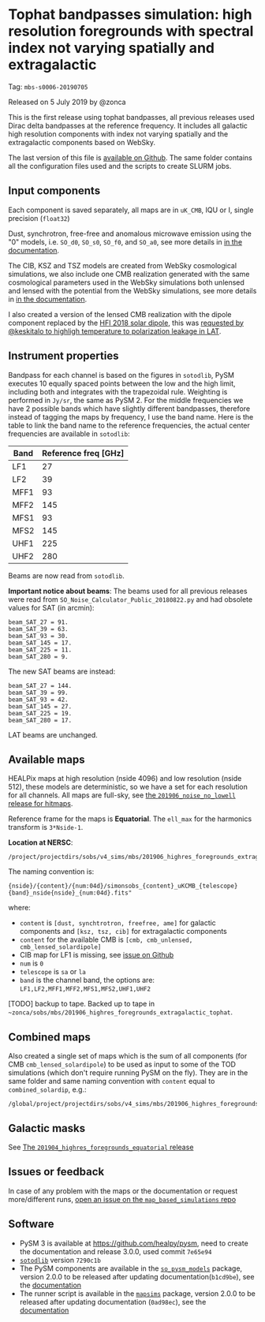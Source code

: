 Tophat bandpasses simulation: high resolution foregrounds with spectral index not varying spatially and extragalactic
=====================================================================================================================

Tag: `mbs-s0006-20190705`

Released on 5 July 2019 by @zonca

This is the first release using tophat bandpasses, all previous releases used Dirac delta bandpasses at the reference
frequency. It includes all galactic high resolution components with index not varying spatially and the extragalactic
components based on WebSky.

The last version of this file is [available on Github](https://github.com/simonsobs/map_based_simulations/tree/master/201906_highres_foregrounds_extragalactic_tophat).
The same folder contains all the configuration files used and the scripts to create SLURM jobs.

## Input components

Each component is saved separately, all maps are in `uK_CMB`, IQU or I, single precision (`float32`)

Dust, synchrotron, free-free and anomalous microwave emission using the "0" models, i.e. `SO_d0`, `SO_s0`, `SO_f0`, and `SO_a0`, see more details in [in the documentation](https://so-pysm-models.readthedocs.io/en/latest/highres_templates.html#details-about-individual-models).

The CIB, KSZ and TSZ models are created from WebSky cosmological simulations, 
we also include one CMB realization generated with the same cosmological parameters used in the WebSky simulations both unlensed and lensed with the potential from the WebSky simulations,
see more details in [in the documentation](https://so-pysm-models.readthedocs.io/en/latest/models.html#websky).

I also created a version of the lensed CMB realization with the dipole component replaced by the [HFI 2018 solar dipole](https://wiki.cosmos.esa.int/planck-legacy-archive/index.php/Map-making#HFI_2018_Solar_dipole), this was
  [requested by @keskitalo to highligh temperature to polarization leakage in LAT](https://github.com/simonsobs/so_pysm_models/issues/32#issuecomment-504481401). 

## Instrument properties

Bandpass for each channel is based on the figures in `sotodlib`, PySM executes 10 equally spaced points between the low and the high limit, including both and integrates with the trapezoidal rule. Weighting is performed in `Jy/sr`, the same as PySM 2.
For the middle frequencies we have 2 possible bands which have slightly different bandpasses, therefore instead of tagging the maps by frequency, I use the band name.
Here is the table to link the band name to the reference frequencies, the actual center frequencies are available in `sotodlib`:

| Band | Reference freq [GHz] |
| ---- | -------------------- |
| LF1  | 27 |
| LF2  | 39 |
| MFF1 |  93 |
| MFF2 |  145 |
| MFS1 |  93 |
| MFS2 |  145 |
| UHF1 |  225 |
| UHF2 |  280 |

Beams are now read from `sotodlib`.

**Important notice about beams**: The beams used for all previous releases were read from `SO_Noise_Calculator_Public_20180822.py` and had obsolete values for SAT (in arcmin):

```
beam_SAT_27 = 91.
beam_SAT_39 = 63.
beam_SAT_93 = 30.
beam_SAT_145 = 17.
beam_SAT_225 = 11.
beam_SAT_280 = 9.
```

The new SAT beams are instead:

```
beam_SAT_27 = 144.
beam_SAT_39 = 99.
beam_SAT_93 = 42.
beam_SAT_145 = 27.
beam_SAT_225 = 19.
beam_SAT_280 = 17.
```

LAT beams are unchanged.

## Available maps

HEALPix maps at high resolution (nside 4096) and low resolution (nside 512), these models are deterministic, so we have
a set for each resolution for all channels. All maps are full-sky, see [the `201906_noise_no_lowell`  release for hitmaps](https://github.com/simonsobs/map_based_simulations/tree/master/201906_noise_no_lowell).

Reference frame for the maps is **Equatorial**.
The `ell_max` for the harmonics transform is `3*Nside-1`.

**Location at NERSC**:

    /project/projectdirs/sobs/v4_sims/mbs/201906_highres_foregrounds_extragalactic_tophat

The naming convention is:

    {nside}/{content}/{num:04d}/simonsobs_{content}_uKCMB_{telescope}{band}_nside{nside}_{num:04d}.fits"

where:

* `content` is `[dust, synchtrotron, freefree, ame]` for galactic components and `[ksz, tsz, cib]` for extragalactic components
* `content` for the available CMB is `[cmb, cmb_unlensed, cmb_lensed_solardipole]`
* CIB map for LF1 is missing, see [issue on Github](https://github.com/simonsobs/map_based_simulations/issues/17)
* `num` is `0`
* `telescope` is `sa` or `la`
* `band` is the channel band, the options are: `LF1,LF2,MFF1,MFF2,MFS1,MFS2,UHF1,UHF2`

[TODO] backup to tape. Backed up to tape in `~zonca/sobs/mbs/201906_highres_foregrounds_extragalactic_tophat`.

## Combined maps

Also created a single set of maps which is the sum of all components (for CMB `cmb_lensed_solardipole`) to be used as input to some of the TOD simulations (which don't require running PySM on the fly).
They are in the same folder and same naming convention with `content` equal to `combined_solardip`, e.g.:

    /global/project/projectdirs/sobs/v4_sims/mbs/201906_highres_foregrounds_extragalactic_tophat/512/combined_solardip/0000/simonsobs_combined_solardip_uKCMB_laMFF1_nside512_0000.fits

## Galactic masks

See [The `201904_highres_foregrounds_equatorial` release](https://github.com/simonsobs/map_based_simulations/tree/master/201904_highres_foregrounds_equatorial)

## Issues or feedback

In case of any problem with the maps or the documentation or request more/different runs, [open an issue on the `map_based_simulations` repo](https://github.com/simonsobs/map_based_simulations/issues)

## Software

* PySM 3 is available at <https://github.com/healpy/pysm>, need to create the documentation and release 3.0.0, used commit `7e65e94`
* [`sotodlib`](https://github.com/simonsobs/sotodlib) version `7290c1b`
* The PySM components are available in the [`so_pysm_models`](https://github.com/simonsobs/so_pysm_models) package, version 2.0.0 to be released after updating documentation(`b1cd9be`), see the [documentation](https://so-pysm-models.readthedocs.io/en/2.0.dev)
* The runner script is available in the [`mapsims`](https://github.com/simonsobs/mapsims) package, version 2.0.0 to be released after updating documentation (`0ad98ec`), see the [documentation](https://mapsims.readthedocs.io/en/2.0.dev)
